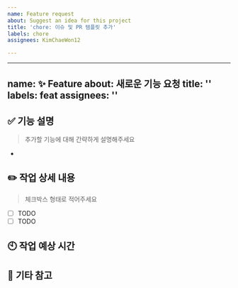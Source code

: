 ```yaml
---
name: Feature request
about: Suggest an idea for this project
title: 'chore: 이슈 및 PR 템플릿 추가'
labels: chore
assignees: KimChaeWon12

---
```


---
name: ✨ Feature
about: 새로운 기능 요청
title: ''
labels: feat
assignees: ''
---

## ✅ 기능 설명
> 추가할 기능에 대해 간략하게 설명해주세요
- 

## ✏️ 작업 상세 내용
> 체크박스 형태로 적어주세요
- [ ] TODO
- [ ] TODO

## 🕙 작업 예상 시간
<!-- 완료까지 얼마나 걸릴지 -->

## 💬  기타 참고
<!-- 쓸 내용 없으면 지워도 됩니당 -->
